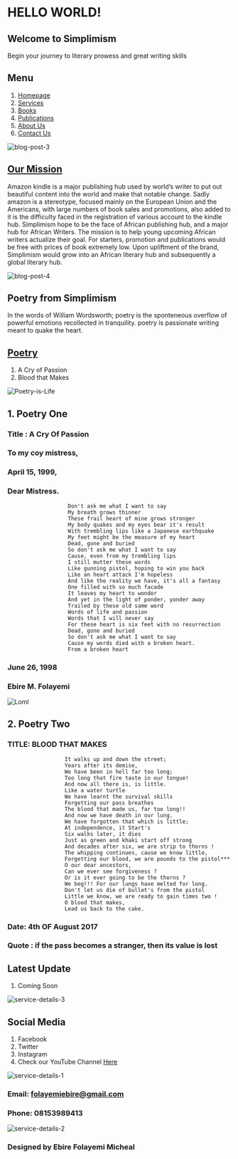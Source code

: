 # HELLO WORLD!

## Welcome to Simplimism
Begin your journey to literary prowess and great writing skills


## Menu
1. [Homepage]()
2. [Services]()
3. [Books]()
4. [Publications]()
5. [About Us]()
6. [Contact Us]()

![blog-post-3](https://user-images.githubusercontent.com/84279094/118401724-ab2d8400-b65e-11eb-9097-28d86f025de1.jpg)


## [Our Mission]()
Amazon kindle is a major publishing hub used by world’s writer to put out beautiful content into the world and make that notable change. Sadly amazon is a stereotype, focused mainly on the European Union and the Americans, with large numbers of book sales and promotions, also added to it is the difficulty faced in the registration of various account to the kindle hub. Simplimism hope to be the face of African publishing hub, and a major hub for African Writers. The mission is to help young upcoming African writers actualize their goal. For starters, promotion and publications would be free with prices of book extremely low. Upon upliftment of the brand, Simplimism would grow into an African literary hub and subsequently a global literary hub.


![blog-post-4](https://user-images.githubusercontent.com/84279094/118401731-b7194600-b65e-11eb-8cb0-dd3948625026.jpg)


## Poetry from Simplimism
In the words of William Wordsworth; poetry is the sponteneous overflow of powerful emotions recollected in tranquility. poetry is passionate writing meant to quake the heart.

## [Poetry]()
1. A Cry of Passion
2. Blood that Makes

![Poetry-is-Life](https://user-images.githubusercontent.com/84279094/118401703-95b85a00-b65e-11eb-88b7-3fb47c925f03.jpg)


## 1. Poetry One 
### Title : A Cry Of Passion

###                   To my coy mistress,
###                   April 15, 1999,
###                   Dear Mistress.
                       Don't ask me what I want to say
                       My breath grows thinner
                       These frail heart of mine grows stronger
                       My body quakes and my eyes bear it's result
                       With trembling lips like a Japanese earthquake
                       My feet might be the measure of my heart
                       Dead, gone and buried
                       So don't ask me what I want to say
                       Cause, even from my trembling lips
                       I still mutter these words
                       Like gunning pistol, hoping to win you back
                       Like an heart attack I'm hopeless
                       And like the reality we have, it's all a fantasy
                       One filled with so much facade
                       It leaves my heart to wonder
                       And yet in the light of ponder, yonder away
                       Trailed by these old same word
                       Words of life and passion
                       Words that I will never say
                       For these heart is six feet with no resurrection
                       Dead, gone and buried
                       So don't ask me what I want to say
                       Cause my words died with a broken heart.
                       From a broken heart 

 ###                                                                               June 26, 1998
 ###                                                                               Ebire M. Folayemi 

![Loml](https://user-images.githubusercontent.com/84279094/118401716-a072ef00-b65e-11eb-8803-dbcbb24fb011.jpg)



## 2. Poetry Two
### TITLE: BLOOD THAT MAKES

                      It walks up and down the street;
                      Years after its demise,
                      We have been in hell far too long;
                      Too long that fire taste in our tongue!
                      And now all there is, is little.
                      Like a water turtle
                      We have learnt the survival skills
                      Forgetting our pass breathes
                      The blood that made us, far too long!!
                      And now we have death in our lung.
                      We have forgotten that which is little;
                      At independence, it Start's
                      Six walks later, it dies
                      Just as green and khaki start off strong
                      And decades after six, we are strip to thorns !
                      The whipping continues, cause we know little,
                      Forgetting our blood, we are pounds to the pistol***
                      O our dear ancestors,
                      Can we ever see forgiveness ?
                      Or is it ever going to be the thorns ?
                      We beg!!! For our lungs have melted for long.
                      Don't let us die of bullet's from the pistol 
                      Little we know, we are ready to gain times two !
                      O blood that makes,
                      Lead us back to the cake.
                      
###                                                                           Date: 4th OF August 2017
###                                                                           Quote : if the pass becomes a stranger, then its value is lost



## Latest Update
1. Coming Soon

![service-details-3](https://user-images.githubusercontent.com/84279094/118401659-630e6180-b65e-11eb-9f8e-7478a4368512.jpg)


## Social Media
1. Facebook
2. Twitter
3. Instagram
4. Check our YouTube Channel [Here]()

![service-details-1](https://user-images.githubusercontent.com/84279094/118401668-6c97c980-b65e-11eb-85e6-4b0687282ea2.jpg)


### Email: folayemiebire@gmail.com
### Phone: 08153989413

![service-details-2](https://user-images.githubusercontent.com/84279094/118401684-7f120300-b65e-11eb-82d1-9c1c7800cf90.jpg)


### Designed by Ebire Folayemi Micheal
